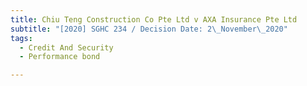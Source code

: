 ```yaml
---
title: Chiu Teng Construction Co Pte Ltd v AXA Insurance Pte Ltd
subtitle: "[2020] SGHC 234 / Decision Date: 2\_November\_2020"
tags:
  - Credit And Security
  - Performance bond

---
```


